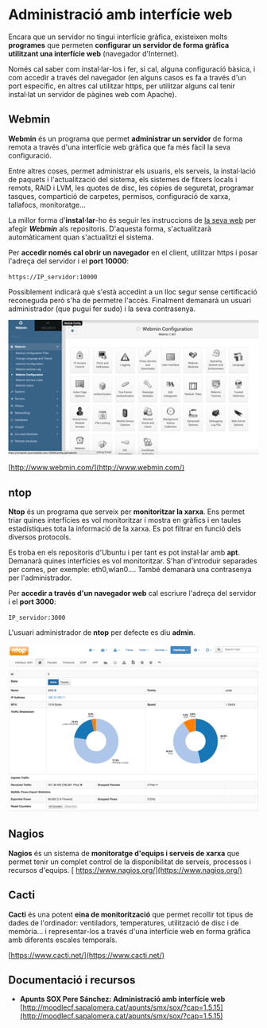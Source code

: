 # Administració amb interfície web

Encara que un servidor no tingui interfície gràfica, existeixen molts **programes** que permeten **configurar un servidor de forma gràfica utilitzant una interfície web** (navegador d'Internet).

Només cal saber com instal·lar-los i fer, si cal, alguna configuració bàsica, i com accedir a través del navegador (en alguns casos es fa a través d'un port específic, en altres cal utilitzar https, per utilitzar alguns cal tenir instal·lat un servidor de pàgines web com Apache).

## Webmin

**Webmin** és un programa que permet **administrar un servidor** de forma remota a través d'una interfície web gràfica que fa més fàcil la seva configuració.

Entre altres coses, permet administrar els usuaris, els serveis, la instal·lació de paquets i l'actualització del sistema, els sistemes de fitxers locals i remots, RAID i LVM, les quotes de disc, les còpies de seguretat, programar tasques, compartició de carpetes, permisos, configuració de xarxa, tallafocs, monitoratge...

La millor forma d'**instal·lar**-ho és seguir les instruccions de [la seva web](http://www.webmin.com/deb.html) per afegir **_Webmin_** als repositoris. D'aquesta forma, s'actualitzarà automàticament quan s'actualitzi el sistema.

Per **accedir només cal obrir un navegador** en el client, utilitzar https i posar l'adreça del servidor i el **port 10000**:

`https://IP_servidor:10000`

Possiblement indicarà què s'està accedint a un lloc segur sense certificació reconeguda però s'ha de permetre l'accés.
Finalment demanarà un usuari administrador (que pugui fer sudo) i la seva contrasenya.

![](/assets/uf2-webmin.png)

[http://www.webmin.com/](http://www.webmin.com/)

## ntop

**Ntop** és un programa que serveix per **monitoritzar la xarxa**. Ens permet triar quines interfícies es vol monitoritzar i mostra en gràfics i en taules estadístiques tota la informació de la xarxa. Es pot filtrar en funció dels diversos protocols.

Es troba en els repositoris d'Ubuntu i per tant es pot instal·lar amb **apt**.
Demanarà quines interfícies es vol monitoritzar. S'han d'introduir separades per comes, per exemple: eth0,wlan0....
També demanarà una contrasenya per l'administrador.

Per **accedir a través d'un navegador web** cal escriure l'adreça del servidor i el **port 3000**:

`IP_servidor:3000`

L'usuari administrador de **ntop** per defecte es diu **admin**.

![](/assets/uf2-ntop.png)

## Nagios

**Nagios** és un sistema de **monitoratge d'equips i serveis de xarxa** que permet tenir un complet control de la disponibilitat de serveis, processos i recursos d'equips.
[
https://www.nagios.org/](https://www.nagios.org/)

## Cacti

**Cacti** és una potent **eina de monitorització** que permet recollir tot tipus de dades de l'ordinador: ventiladors, temperatures, utilització de disc i de memòria... i representar-los a través d'una interfície web en forma gràfica amb diferents escales temporals.

[https://www.cacti.net/](https://www.cacti.net/)

## Documentació i recursos

* **Apunts SOX Pere Sánchez: Administració amb interfície web** [http://moodlecf.sapalomera.cat/apunts/smx/sox/?cap=1.5.15](http://moodlecf.sapalomera.cat/apunts/smx/sox/?cap=1.5.15)